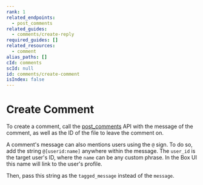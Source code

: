 ```yaml
---
rank: 1
related_endpoints:
  - post_comments
related_guides:
  - comments/create-reply
required_guides: []
related_resources:
  - comment
alias_paths: []
cId: comments
scId: null
id: comments/create-comment
isIndex: false
---
```

# Create Comment

To create a comment, call the [post_comments][post_comments] API with the
message of the comment, as well as the ID of the file to leave the comment on.

<Samples id="post_comments">

</Samples>

A comment's message can also mentions users using the `@` sign. To do so, add
the string `@[userid:name]` anywhere within the message. The `user_id` is the
target user's ID, where the `name` can be any custom phrase. In the Box UI this
name will link to the user's profile.

Then, pass this string as the `tagged_message` instead of the `message`.

<Samples id="post_comments" variant="tag_user">

</Samples>

[post_comments]: e://post_comments
